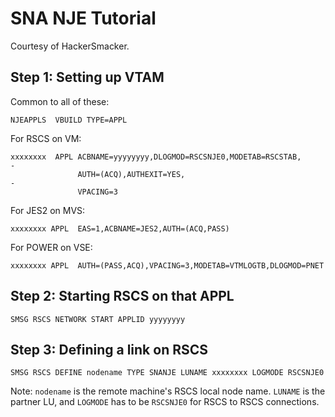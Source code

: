 # SNA NJE Tutorial
Courtesy of HackerSmacker.

## Step 1: Setting up VTAM
Common to all of these:
```
NJEAPPLS  VBUILD TYPE=APPL
```

For RSCS on VM:
```
xxxxxxxx  APPL ACBNAME=yyyyyyyy,DLOGMOD=RSCSNJE0,MODETAB=RSCSTAB,      -
               AUTH=(ACQ),AUTHEXIT=YES,                                -
               VPACING=3
```

For JES2 on MVS:
```
xxxxxxxx APPL  EAS=1,ACBNAME=JES2,AUTH=(ACQ,PASS)
```

For POWER on VSE:
```
xxxxxxxx APPL  AUTH=(PASS,ACQ),VPACING=3,MODETAB=VTMLOGTB,DLOGMOD=PNET
```

## Step 2: Starting RSCS on that APPL
```
SMSG RSCS NETWORK START APPLID yyyyyyyy
```

## Step 3: Defining a link on RSCS
```
SMSG RSCS DEFINE nodename TYPE SNANJE LUNAME xxxxxxxx LOGMODE RSCSNJE0
```
Note: `nodename` is the remote machine's RSCS local node name. `LUNAME` is the partner LU, and `LOGMODE` has to be `RSCSNJE0` for RSCS to RSCS connections.
